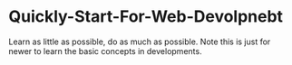 # Quickly-Start-For-Web-Devolpnebt
Learn as little as possible, do as much as possible. Note this is just for newer to learn the basic concepts in developments.
